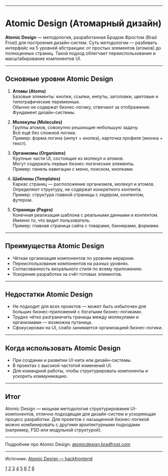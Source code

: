 
---

# Atomic Design (Атомарный дизайн)

**Atomic Design** — методология, разработанная Брэдом Фростом (Brad Frost) для построения дизайн-систем. Суть методологии — разбивать интерфейс на 5 уровней абстракции: от простых элементов (атомов) до полноценных страниц. Такой подход облегчает переиспользование и масштабирование компонентов UI.

---

## Основные уровни Atomic Design

1. **Атомы (Atoms)**  
   Базовые элементы: кнопки, ссылки, инпуты, заголовки, цветовые и типографические переменные.  
   Обычно не содержат бизнес-логику, отвечают за отображение.  
   Фундамент дизайн-системы.

2. **Молекулы (Molecules)**  
   Группы атомов, совокупно решающие небольшую задачу.  
   Всё ещё без сложной логики.  
   Пример: форма логина (инпут + кнопка), карточка профиля (иконка + текст).

3. **Организмы (Organisms)**  
   Крупные части UI, состоящие из молекул и атомов.  
   Могут содержать первые бизнес-логические элементы.  
   Пример: панель навигации с меню, поиском, кнопками.

4. **Шаблоны (Templates)**  
   Каркас страниц — расположение организмов, молекул и атомов.  
   Определяют структуру, не содержат конкретного контента.  
   Пример: структура главной страницы с хедером, контентом, футером.

5. **Страницы (Pages)**  
   Конечная реализация шаблона с реальными данными и контентом.  
   Именно то, что видит пользователь.  
   Пример: главная страница сайта с товарами, баннерами, формами.

---

## Преимущества Atomic Design

- Чёткая организация компонентов по уровням иерархии.
- Переиспользование компонентов на разных уровнях.
- Согласованность визуального стиля по всему приложению.
- Ускорение разработки за счёт готовых элементов.

---

## Недостатки Atomic Design

- Не подходит для всех проектов — может быть избыточен для больших бизнес-приложений с богатыми бизнес-логиками.
- Трудно чётко разграничить границы между молекулами и организмами — возможна путаница.
- Сфокусирован на UI, слабо занимается организацией бизнес-логики.

---

## Когда использовать Atomic Design

- При создании и развитии UI-кита или дизайн-системы.
- В проектах с высокой частотой изменений UI.
- Для командной работы, чтобы структурировать компоненты и ускорить коммуникацию.

---

## Итог

Atomic Design — мощная методология структурирования UI-компонентов, отлично подходящая для дизайн-систем и ускоряющая процесс разработки. Для проектов с насыщенной бизнес-логикой можно комбинировать с другими архитектурными подходами (например, FSD или модульной структурой).

---

Подробнее про Atomic Design: [atomicdesign.bradfrost.com](https://atomicdesign.bradfrost.com/table-of-contents/)

---

Источник: [Atomic Design — hackfrontend](https://www.hackfrontend.com/docs/architecture/atomic)

[1](https://www.hackfrontend.com/docs/architecture/atomic)
[2](https://sobrief.com/ru/books/atomic-design)
[3](https://web-design.academy/knowledge/interfaces/layout/atomic-design/)
[4](https://habr.com/ru/articles/740416/)
[5](https://it4you.dev/ru/blog/atomic-design-kratkoe-rukovodstvo/)
[6](https://habr.com/ru/articles/249223/)
[7](https://atomicdesign.bradfrost.com/chapter-2/)
[8](https://vk.com/wall-48601180_12798)
